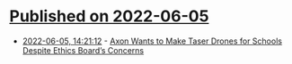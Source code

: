 # [Published on 2022-06-05](index.md)

* [2022-06-05, 14:21:12](https://news.ycombinator.com/item?id=31631216) - [Axon Wants to Make Taser Drones for Schools Despite Ethics Board’s Concerns](https://www.vice.com/en/article/z34bb3/axon-wants-to-make-taser-drones-for-schools-despite-its-own-ethics-boards-concerns)

